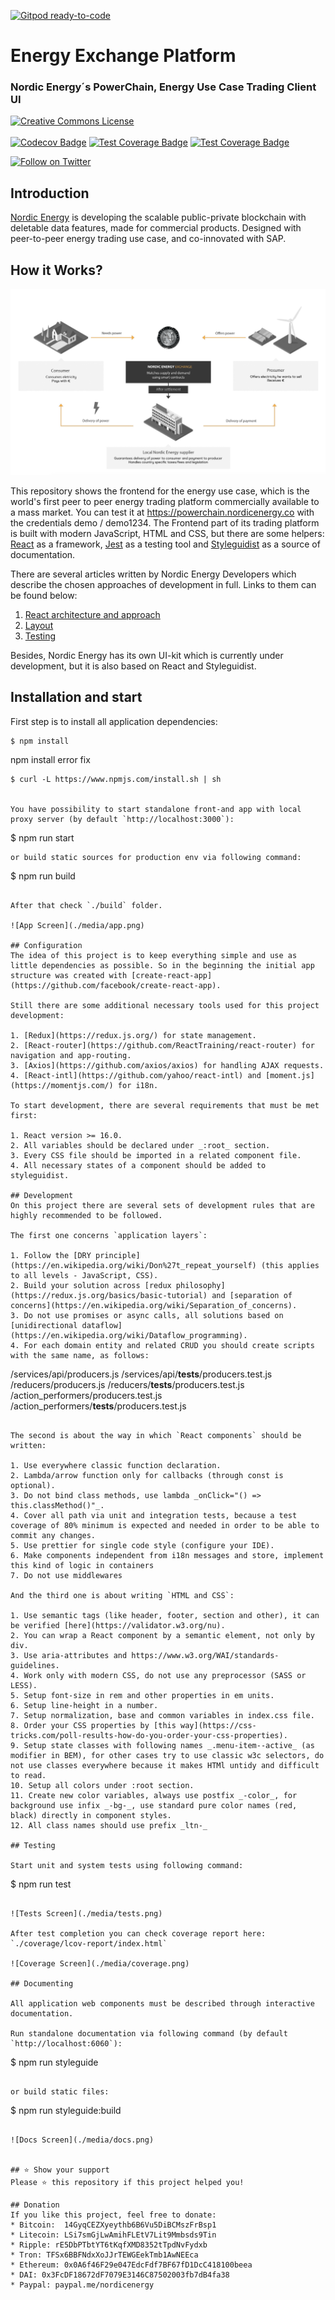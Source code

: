 [![Gitpod ready-to-code](https://img.shields.io/badge/Gitpod-ready--to--code-blue?logo=gitpod)](https://gitpod.io/#https://github.com/nordicenergy/energy-exchange-platform)


# Energy Exchange Platform

### Nordic Energy´s PowerChain, Energy Use Case Trading Client UI


<p align="left">
   <a rel="license" href="http://creativecommons.org/licenses/by-nc-nd/4.0/"><img alt="Creative Commons License" style="border-width:0" src="https://i.creativecommons.org/l/by-nc-nd/4.0/88x31.png" /></a><br /><br />
   <a href="https://codecov.io/gh/archik408/trading-platform-client"><img src="https://codecov.io/gh/archik408/trading-platform-client/branch/master/graph/badge.svg" alt="Codecov Badge"></a>
   <a href="https://codecov.io/gh/archik408/trading-platform-client"><img src="https://img.shields.io/badge/coverage-98-green.svg" alt="Test Coverage Badge"></a>
   <a href="https://bitbucket.org/nordicenergy/frontend/addon/pipelines/home#!/results/411"><img src="https://img.shields.io/badge/build-success-lightgreen.svg" alt="Test Coverage Badge"></a>
</p>
<p align="left">
   <a href="https://twitter.com/intent/follow?screen_name=nordic_energy"><img src="https://img.shields.io/twitter/follow/Nordic_Energy.svg?style=social&   label=Follow%20@Nordic_Energy" alt="Follow on Twitter"></a>
</p>

## Introduction
[Nordic Energy](https://www.nordicenergy.co) is developing the scalable public-private blockchain with deletable data features, made for commercial products. Designed with peer-to-peer energy trading use case, and co-innovated with SAP.

## How it Works?

<img src="/docs/how-it-works.png" alt="How it Works"/>

This repository shows the frontend for the energy use case, which is the world's first peer to peer energy trading platform commercially available to a mass market. You can test it at https://powerchain.nordicenergy.co with the credentials demo / demo1234. The Frontend part of its trading platform is built with modern JavaScript, HTML and CSS, but there are some helpers: [React](https://reactjs.org/) as a framework, [Jest](https://jestjs.io/en/) as a testing tool and [Styleguidist](https://react-styleguidist.js.org/) as a source of documentation.

There are several articles written by Nordic Energy Developers which describe the chosen approaches of development in full. Links to them can be found below:

1. [React architecture and approach](https://medium.com/lnordicenergy-blog/powerchain-and-react-js-devblog-90843c9f1d10)
2. [Layout](https://medium.com/nordicenergy-blog/layout-of-trading-platform-devblog)
3. [Testing](https://medium.com/nordicenergy-blog/tests-docs-for-powerchain-frontend)

Besides, Nordic Energy has its own UI-kit which is currently under development, but it is also based on React and Styleguidist.


## Installation and start
First step is to install all application dependencies:
```
$ npm install
```
npm install error fix
```
$ curl -L https://www.npmjs.com/install.sh | sh


You have possibility to start standalone front-and app with local proxy server (by default `http://localhost:3000`):
```
$ npm run start

```
or build static sources for production env via following command:
```
$ npm run build
```

After that check `./build` folder.

![App Screen](./media/app.png)

## Configuration
The idea of this project is to keep everything simple and use as little dependencies as possible. So in the beginning the initial app structure was created with [create-react-app](https://github.com/facebook/create-react-app). 

Still there are some additional necessary tools used for this project development:

1. [Redux](https://redux.js.org/) for state management.
2. [React-router](https://github.com/ReactTraining/react-router) for navigation and app-routing.
3. [Axios](https://github.com/axios/axios) for handling AJAX requests.
4. [React-intl](https://github.com/yahoo/react-intl) and [moment.js](https://momentjs.com/) for i18n.

To start development, there are several requirements that must be met first:

1. React version >= 16.0.
2. All variables should be declared under _:root_ section.
3. Every CSS file should be imported in a related component file.
4. All necessary states of a component should be added to styleguidist.  

## Development
On this project there are several sets of development rules that are highly recommended to be followed.

The first one concerns `application layers`:

1. Follow the [DRY principle](https://en.wikipedia.org/wiki/Don%27t_repeat_yourself) (this applies to all levels - JavaScript, CSS).
2. Build your solution across [redux philosophy](https://redux.js.org/basics/basic-tutorial) and [separation of concerns](https://en.wikipedia.org/wiki/Separation_of_concerns).
3. Do not use promises or async calls, all solutions based on [unidirectional dataflow](https://en.wikipedia.org/wiki/Dataflow_programming).
4. For each domain entity and related CRUD you should create scripts with the same name, as follows:

```
/services/api/producers.js
/services/api/__tests__/producers.test.js
/reducers/producers.js
/reducers/__tests__/producers.test.js
/action_performers/producers.test.js
/action_performers/__tests__/producers.test.js
```

The second is about the way in which `React components` should be written:

1. Use everywhere classic function declaration.
2. Lambda/arrow function only for callbacks (through const is optional).
3. Do not bind class methods, use lambda _onClick="() => this.classMethod()"_.
4. Cover all path via unit and integration tests, because a test coverage of 80% minimum is expected and needed in order to be able to commit any changes. 
5. Use prettier for single code style (configure your IDE).
6. Make components independent from i18n messages and store, implement this kind of logic in containers
7. Do not use middlewares

And the third one is about writing `HTML and CSS`:

1. Use semantic tags (like header, footer, section and other), it can be verified [here](https://validator.w3.org/nu).
2. You can wrap a React component by a semantic element, not only by div.
3. Use aria-attributes and https://www.w3.org/WAI/standards-guidelines.
4. Work only with modern CSS, do not use any preprocessor (SASS or LESS).
5. Setup font-size in rem and other properties in em units.
6. Setup line-height in a number.
7. Setup normalization, base and common variables in index.css file.
8. Order your CSS properties by [this way](https://css-tricks.com/poll-results-how-do-you-order-your-css-properties).
9. Setup state classes with following names _.menu-item--active_ (as modifier in BEM), for other cases try to use classic w3c selectors, do not use classes everywhere because it makes HTMl untidy and difficult to read.
10. Setup all colors under :root section. 
11. Create new color variables, always use postfix _-color_, for background use infix _-bg-_, use standard pure color names (red, black) directly in component styles.
12. All class names should use prefix _ltn-_

## Testing

Start unit and system tests using following command:
```
$ npm run test
```

![Tests Screen](./media/tests.png)

After test completion you can check coverage report here: `./coverage/lcov-report/index.html`

![Coverage Screen](./media/coverage.png)

## Documenting

All application web components must be described through interactive documentation.

Run standalone documentation via following command (by default `http://localhost:6060`):
```
$ npm run styleguide
```

or build static files: 
```
$ npm run styleguide:build
```

![Docs Screen](./media/docs.png)


## ⭐️ Show your support
Please ⭐️ this repository if this project helped you!

## Donation
If you like this project, feel free to donate:
* Bitcoin:  14GyqCEZXyeythb6B6Vu5DiBCMszFrBsp1
* Litecoin: LSi7smGjLwAmihFLEtV7Lit9Mmbsds9Tin
* Ripple: rE5DbPTbtYT6tKqfXMD8352tTpdNvFydxb
* Tron: TFSx6BBFNdxXoJJrTEWGEekTmb1AwNEEca
* Ethereum: 0x0A6f46F29e047EdcFdf7BF67fD1DcC418100beea
* DAI: 0x3FcDF18672dF7079E3146C87502003fb7dB4fa38
* Paypal: paypal.me/nordicenergy
